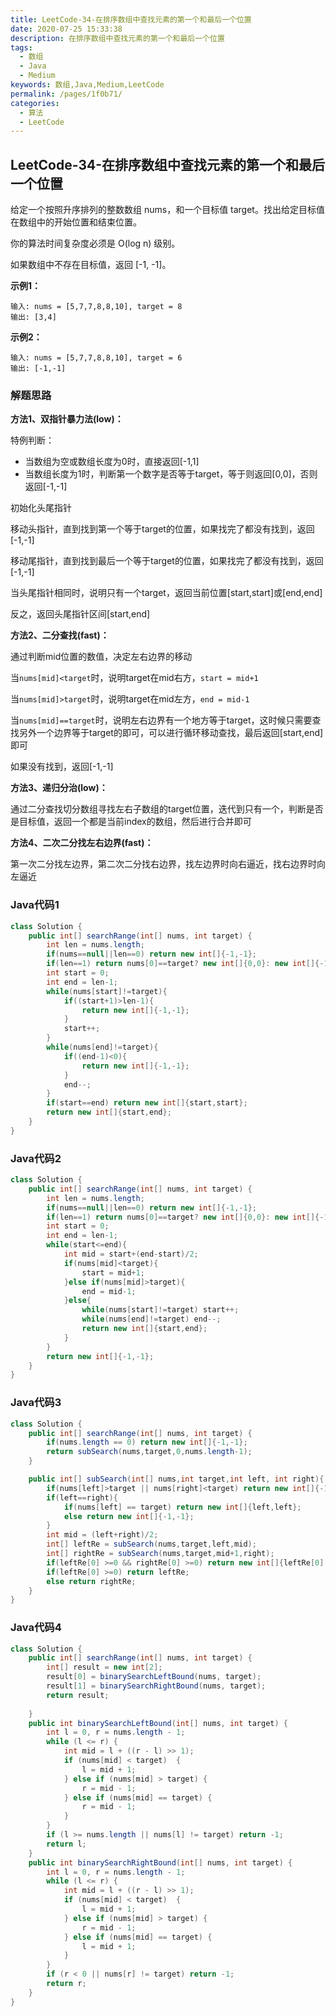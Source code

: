 ```yaml
---
title: LeetCode-34-在排序数组中查找元素的第一个和最后一个位置
date: 2020-07-25 15:33:38
description: 在排序数组中查找元素的第一个和最后一个位置
tags: 
  - 数组
  - Java
  - Medium
keywords: 数组,Java,Medium,LeetCode
permalink: /pages/1f0b71/
categories: 
  - 算法
  - LeetCode
---
```


## LeetCode-34-在排序数组中查找元素的第一个和最后一个位置

给定一个按照升序排列的整数数组 nums，和一个目标值 target。找出给定目标值在数组中的开始位置和结束位置。

你的算法时间复杂度必须是 O(log n) 级别。

如果数组中不存在目标值，返回 [-1, -1]。

<!--more-->

**示例1：**

```
输入: nums = [5,7,7,8,8,10], target = 8
输出: [3,4]
```

**示例2：**

```
输入: nums = [5,7,7,8,8,10], target = 6
输出: [-1,-1]
```

### 解题思路

**方法1、双指针暴力法(low)：**

特例判断：

- 当数组为空或数组长度为0时，直接返回[-1,1]
- 当数组长度为1时，判断第一个数字是否等于target，等于则返回[0,0]，否则返回[-1,-1]

初始化头尾指针

移动头指针，直到找到第一个等于target的位置，如果找完了都没有找到，返回[-1,-1]

移动尾指针，直到找到最后一个等于target的位置，如果找完了都没有找到，返回[-1,-1]

当头尾指针相同时，说明只有一个target，返回当前位置[start,start]或[end,end]

反之，返回头尾指针区间[start,end]

**方法2、二分查找(fast)：**

通过判断mid位置的数值，决定左右边界的移动

当`nums[mid]<target`时，说明target在mid右方，`start = mid+1`

当`nums[mid]>target`时，说明target在mid左方，`end = mid-1`

当`nums[mid]==target`时，说明左右边界有一个地方等于target，这时候只需要查找另外一个边界等于target的即可，可以进行循环移动查找，最后返回[start,end]即可

如果没有找到，返回[-1,-1]

**方法3、递归分治(low)：**

通过二分查找切分数组寻找左右子数组的target位置，迭代到只有一个，判断是否是目标值，返回一个都是当前index的数组，然后进行合并即可

**方法4、二次二分找左右边界(fast)：**

第一次二分找左边界，第二次二分找右边界，找左边界时向右逼近，找右边界时向左逼近

### Java代码1

```java
class Solution {
    public int[] searchRange(int[] nums, int target) {
        int len = nums.length;
        if(nums==null||len==0) return new int[]{-1,-1};
        if(len==1) return nums[0]==target? new int[]{0,0}: new int[]{-1,-1};
        int start = 0;
        int end = len-1;
        while(nums[start]!=target){
            if((start+1)>len-1){
                return new int[]{-1,-1};
            }
            start++;
        }
        while(nums[end]!=target){
            if((end-1)<0){
                return new int[]{-1,-1};
            }
            end--;
        }
        if(start==end) return new int[]{start,start};
        return new int[]{start,end};
    }
}
```

### Java代码2

```java
class Solution {
    public int[] searchRange(int[] nums, int target) {
        int len = nums.length;
        if(nums==null||len==0) return new int[]{-1,-1};
        if(len==1) return nums[0]==target? new int[]{0,0}: new int[]{-1,-1};
        int start = 0;
        int end = len-1;
        while(start<=end){
            int mid = start+(end-start)/2;
            if(nums[mid]<target){
                start = mid+1;
            }else if(nums[mid]>target){
                end = mid-1;
            }else{
                while(nums[start]!=target) start++;
                while(nums[end]!=target) end--;
                return new int[]{start,end};
            }
        }
        return new int[]{-1,-1};
    }
}
```

### Java代码3

```java
class Solution {
    public int[] searchRange(int[] nums, int target) {
        if(nums.length == 0) return new int[]{-1,-1};
        return subSearch(nums,target,0,nums.length-1);
    }

    public int[] subSearch(int[] nums,int target,int left, int right){
        if(nums[left]>target || nums[right]<target) return new int[]{-1,-1};
        if(left==right){
            if(nums[left] == target) return new int[]{left,left};
            else return new int[]{-1,-1};
        }
        int mid = (left+right)/2;
        int[] leftRe = subSearch(nums,target,left,mid);
        int[] rightRe = subSearch(nums,target,mid+1,right);
        if(leftRe[0] >=0 && rightRe[0] >=0) return new int[]{leftRe[0],rightRe[1]};
        if(leftRe[0] >=0) return leftRe;
        else return rightRe;
    }
}
```

### Java代码4

```java
class Solution {
    public int[] searchRange(int[] nums, int target) {
        int[] result = new int[2];
        result[0] = binarySearchLeftBound(nums, target);
        result[1] = binarySearchRightBound(nums, target);
        return result;
        
    }
    public int binarySearchLeftBound(int[] nums, int target) {
        int l = 0, r = nums.length - 1;
        while (l <= r) {
            int mid = l + ((r - l) >> 1);
            if (nums[mid] < target)  {
                l = mid + 1;
            } else if (nums[mid] > target) {
                r = mid - 1;
            } else if (nums[mid] == target) {
                r = mid - 1;
            }
        }        
        if (l >= nums.length || nums[l] != target) return -1;
        return l;
    }
    public int binarySearchRightBound(int[] nums, int target) {
        int l = 0, r = nums.length - 1;
        while (l <= r) {
            int mid = l + ((r - l) >> 1);
            if (nums[mid] < target)  {
                l = mid + 1;
            } else if (nums[mid] > target) {
                r = mid - 1;
            } else if (nums[mid] == target) {
                l = mid + 1;
            }
        }
        if (r < 0 || nums[r] != target) return -1;
        return r;
    }
}
```

